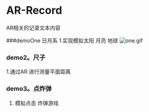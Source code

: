 # AR-Record
AR相关的记录文本内容

###demoOne  日月系
1.实现模拟太阳 月亮 地球 
![one.gif](http://photo.weibo.com/2762021357/wbphotos/large/mid/4349177527965258/pid/a4a119edgy1g10h8sfmhag203c06o4qp)

### demo2。尺子
1.通过AR 进行测量平面距离

### demo3。点炸弹
1. 模拟点击 炸弹游戏



